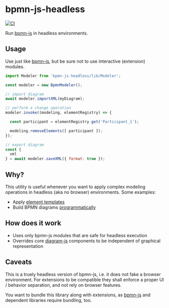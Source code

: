 # bpmn-js-headless

[![CI](https://github.com/bpmn-io/bpmn-js-headless/actions/workflows/CI.yml/badge.svg)](https://github.com/bpmn-io/bpmn-js-headless/actions/workflows/CI.yml)

Run [bpmn-js](https://github.com/bpmn-io/bpmn-js) in headless environments.


## Usage

Use just like [bpmn-js](https://github.com/bpmn-io/bpmn-js), but be sure not to use interactive (extension) modules.

```javascript
import Modeler from 'bpmn-js-headless/lib/Modeler';

const modeler = new BpmnModeler();

// import diagram
await modeler.importXML(myDiagram);

// perform a change operation
modeler.invoke((modeling, elementRegistry) => {

  const participant = elementRegistry.get('Participant_1');

  modeling.removeElements([ participant ]);
});

// export diagram
const {
  xml
} = await modeler.saveXML({ format: true });
```


## Why?

This utility is useful whenever you want to apply complex modeling operations in headless (aka no browser) environments. Some examples:

* Apply [element templates](https://github.com/bpmn-io/element-templates)
* Build BPMN diagrams [programmatically](https://github.com/nikku/bpmn-js-cli-modeling-dsl)


## How does it work

* Uses only bpmn-js modules that are safe for headless execution
* Overrides core [diagram-js](https://github.com/bpmn-io/diagram-js) components to be independent of graphical representation


## Caveats

This is a truely headless version of bpmn-js, i.e. it does not fake a browser environment. For extensions to be compatible they shall enforce a proper UI / behavior separation, and not rely on browser features.

You want to bundle this library along with extensions, as [bpmn-js](https://github.com/bpmn-io/bpmn-js) and dependent libraries require bundling, too.